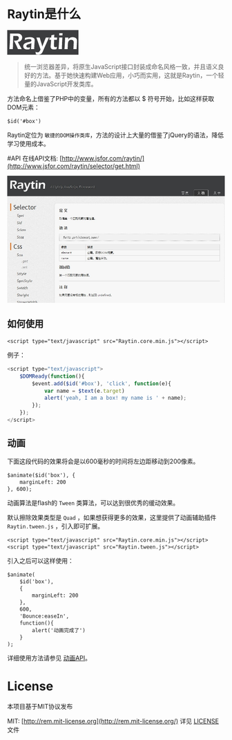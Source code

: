 # Raytin是什么
![raytin](/test/logo.png)

> 统一浏览器差异，将原生JavaScript接口封装成命名风格一致，并且语义良好的方法。基于她快速构建Web应用，小巧而实用，这就是Raytin，一个轻量的JavaScript开发类库。

方法命名上借鉴了PHP中的变量，所有的方法都以 $ 符号开始，比如这样获取DOM元素：

```javascipt
$id('#box')
```

Raytin定位为 `敏捷的DOM操作类库`，方法的设计上大量的借鉴了jQuery的语法，降低学习使用成本。

#API
在线API文档: [http://www.jsfor.com/raytin/](http://www.jsfor.com/raytin/selector/get.html)

![raytin](/test/raytin-attr.jpg)

## 如何使用

```javascipt
<script type="text/javascript" src="Raytin.core.min.js"></script>
```

例子：
```javascript
<script type="text/javascript">
    $DOMReady(function(){
        $event.add($id('#box'), 'click', function(e){
            var name = $text(e.target)
            alert('yeah, I am a box! my name is ' + name);
        });
    });
</script>
```

## 动画
下面这段代码的效果将会是以600毫秒的时间将左边距移动到200像素。

```javascipt
$animate($id('box'), {
    marginLeft: 200
}, 600);
```

动画算法是flash的 `Tween` 类算法，可以达到很优秀的缓动效果。

默认擦除效果类型是 `Quad` ，如果想获得更多的效果，这里提供了动画辅助插件 `Raytin.tween.js` ，引入即可扩展。

```javascipt
<script type="text/javascript" src="Raytin.core.min.js"></script>
<script type="text/javascript" src="Raytin.tween.js"></script>
```

引入之后可以这样使用：

```javascipt
$animate(
    $id('box'),
    {
        marginLeft: 200
    },
    600,
    'Bounce:easeIn',
    function(){
        alert('动画完成了')
    }
);
```

详细使用方法请参见 [动画API](http://www.jsfor.com/raytin/effect/animate.html)。

# License
本项目基于MIT协议发布

MIT: [http://rem.mit-license.org](http://rem.mit-license.org/) 详见 [LICENSE](/LICENSE) 文件